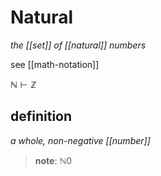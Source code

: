 # Natural

_the [[set]] of [[natural]] numbers_

see [[math-notation]]

$\mathbb N \vdash \mathbb Z$

## definition

_a whole, non-negative [[number]]_

> **note**: $\mathbb N 0$

